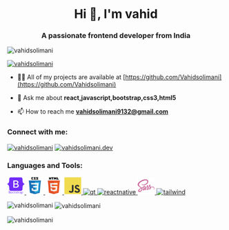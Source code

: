 <h1 align="center">Hi 👋, I'm vahid</h1>
<h3 align="center">A passionate frontend developer from India</h3>

<p align="left"> <img src="https://komarev.com/ghpvc/?username=vahidsolimani&label=Profile%20views&color=0e75b6&style=flat" alt="vahidsolimani" /> </p>

<p align="left"> <a href="https://github.com/ryo-ma/github-profile-trophy"><img src="https://github-profile-trophy.vercel.app/?username=vahidsolimani" alt="vahidsolimani" /></a> </p>

- 👨‍💻 All of my projects are available at [https://github.com/Vahidsolimani](https://github.com/Vahidsolimani)

- 💬 Ask me about **react,javascript,bootstrap,css3,html5**

- 📫 How to reach me **vahidsolimani9132@gmail.com**

<h3 align="left">Connect with me:</h3>
<p align="left">
<a href="https://linkedin.com/in/vahidsolimani" target="blank"><img align="center" src="https://raw.githubusercontent.com/rahuldkjain/github-profile-readme-generator/master/src/images/icons/Social/linked-in-alt.svg" alt="vahidsolimani" height="30" width="40" /></a>
<a href="https://instagram.com/vahidsolimani.dev" target="blank"><img align="center" src="https://raw.githubusercontent.com/rahuldkjain/github-profile-readme-generator/master/src/images/icons/Social/instagram.svg" alt="vahidsolimani.dev" height="30" width="40" /></a>
</p>

<h3 align="left">Languages and Tools:</h3>
<p align="left"> <a href="https://getbootstrap.com" target="_blank" rel="noreferrer"> <img src="https://raw.githubusercontent.com/devicons/devicon/master/icons/bootstrap/bootstrap-plain-wordmark.svg" alt="bootstrap" width="40" height="40"/> </a> <a href="https://www.w3schools.com/css/" target="_blank" rel="noreferrer"> <img src="https://raw.githubusercontent.com/devicons/devicon/master/icons/css3/css3-original-wordmark.svg" alt="css3" width="40" height="40"/> </a> <a href="https://www.w3.org/html/" target="_blank" rel="noreferrer"> <img src="https://raw.githubusercontent.com/devicons/devicon/master/icons/html5/html5-original-wordmark.svg" alt="html5" width="40" height="40"/> </a> <a href="https://developer.mozilla.org/en-US/docs/Web/JavaScript" target="_blank" rel="noreferrer"> <img src="https://raw.githubusercontent.com/devicons/devicon/master/icons/javascript/javascript-original.svg" alt="javascript" width="40" height="40"/> </a> <a href="https://www.qt.io/" target="_blank" rel="noreferrer"> <img src="https://upload.wikimedia.org/wikipedia/commons/0/0b/Qt_logo_2016.svg" alt="qt" width="40" height="40"/> </a> <a href="https://reactnative.dev/" target="_blank" rel="noreferrer"> <img src="https://reactnative.dev/img/header_logo.svg" alt="reactnative" width="40" height="40"/> </a> <a href="https://sass-lang.com" target="_blank" rel="noreferrer"> <img src="https://raw.githubusercontent.com/devicons/devicon/master/icons/sass/sass-original.svg" alt="sass" width="40" height="40"/> </a> <a href="https://tailwindcss.com/" target="_blank" rel="noreferrer"> <img src="https://www.vectorlogo.zone/logos/tailwindcss/tailwindcss-icon.svg" alt="tailwind" width="40" height="40"/> </a> </p>

<p><img align="left" src="https://github-readme-stats.vercel.app/api/top-langs?username=vahidsolimani&show_icons=true&locale=en&layout=compact" alt="vahidsolimani" /></p>

<p>&nbsp;<img align="center" src="https://github-readme-stats.vercel.app/api?username=vahidsolimani&show_icons=true&locale=en" alt="vahidsolimani" /></p>

<p><img align="center" src="https://github-readme-streak-stats.herokuapp.com/?user=vahidsolimani&" alt="vahidsolimani" /></p>


